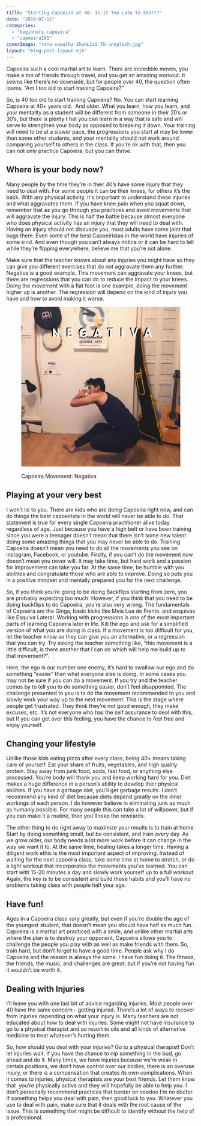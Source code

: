 ```yaml
---
title: "Starting Capoeira at 40: Is it Too Late to Start?"
date: "2019-07-11"
categories: 
  - "beginners-capoeira"
  - "capoeira101"
coverImage: "rana-sawalha-IhuHLIxS_Tk-unsplash.jpg"
layout: "blog-post-layout.njk"
---
```


Capoeira such a cool martial art to learn. There are incredible moves, you make a ton of friends through travel, and you get an amazing workout. It seems like there’s no downside, but for people over 40, the question often looms, “Am I too old to start training Capoeira?”

So, is 40 too old to start training Capoeira? No. You can start learning Capoeira at 40+ years old.  And older. What you learn, how you learn, and your mentality as a student will be different from someone in their 20’s or 30’s, but there is plenty t hat you can learn in a way that is safe and will serve to strengthen your body as opposed to breaking it down. Your training will need to be at a slower pace, the progressions you start at may be lower than some other students, and your mentality should not work around comparing yourself to others in the class. If you’re ok with that, then you can not only practice Capoeira, but you can thrive. 

## Where is your body now? 

Many people by the time they’re in their 40’s have some injury that they need to deal with. For some people it can be their knees, for others it’s the back. With any physical activity, it's important to understand these injuries and what aggravates them. If you have knee pain when you squat down, remember that as you go through you practices and avoid movements that will aggravate the injury. This is half the battle because almost everyone who does physical activity has an injury that they will need to deal with. Having an injury should not dissuade you, most adults have some joint that bugs them. Even some of the best Capoeiristas in the world have injuries of some kind. And even though you can’t always notice or it can be hard to tell while they’re flipping everywhere, believe me that you’re not alone. 

Make sure that the teacher knows about any injuries you might have so they can give you different exercises that do not aggravate them any further. Negativa is a good example. This movement can aggravate your knees, but there are regressions that you can do to reduce the impact to your knees. Doing the movement with a flat foot is one example, doing the movement higher up is another. The regression will depend on the kind of injury you have and how to avoid making it worse. 

<figure>

![](images/IMG_4425.png)

<figcaption>

Capoeira Movement: Negativa

</figcaption>

</figure>

## Playing at your very best

I won’t lie to you. There are kids who are doing Capoeira right now, and can do things the best capoeirista in the world will never be able to do. That statement is true for every single Capoeira practitioner alive today regardless of age. Just because you have a high belt or have been training since you were a teenager doesn’t mean that there isn’t some new talent doing some amazing things that you may never be able to do. Training Capoeira doesn’t mean you need to do all the movements you see on instagram, Facebook, or youtube. Firstly, if you can’t do the movement now doesn’t mean you never will. It may take time, but hard work and a passion for improvement can take you far. At the same time, be humble with you abilities and congratulate those who are able to improve. Doing so puts you in a positive mindset and mentally prepared you for the next challenge. 

So, if you think you’re going to be doing Backflips starting from zero, you are probably expecting too much. However, if you think that you need to be doing backflips to do Capoeira, you’re also very wrong. The fundamentals of Capoeira are the Ginga, basic kicks like Meia Lua de Frente, and esquivas like Esquiva Lateral. Working with progressions is one of the most important parts of learning Capoeira later in life. Kill the ego and ask for a simplified version of what you are doing in class. If a movement is too difficult for you, let the teacher know so they can give you an alternative, or a regression that you can try. Try asking the teacher something like, “this movement is a little difficult, is there another that I can do which will help me build up to that movement?”.

Here, the ego is our number one enemy, It’s hard to swallow our ego and do something “easier” than what everyone else is doing. In some cases you may not be sure if you can do a movement. If you try and the teacher comes by to tell you to do something easier, don’t feel disappointed. The challenge presented to you is to do the movement recommended to you and slowly work your way up to the next movement. This is the stage where people get frustrated. They think they’re not good enough, they make excuses, etc. It’s not everyone who has the self assurance to deal with this, but If you can get over this feeling, you have the chance to feel free and enjoy yourself.

## Changing your lifestyle

Unlike those kids eating pizza after every class, being 40+ means taking care of yourself. Eat your share of fruits, vegetables, and high quality protein. Stay away from junk food, soda, fast food, or anything else processed. You’re body will thank you and keep working hard for you. Diet makes a huge difference in a person’s ability to develop their physical abilities. If you have a garbage diet, you’ll get garbage results. I don’t recommend any kind of diet because diets depend greatly on the inner workings of each person. I do however believe in eliminating junk as much as humanly possible. For many people this can take a lot of willpower, but if you can make it a routine, then you’ll reap the reweards. 

The other thing to do right away to maximize your results is to train at home. Start by doing something small, but be consistent, and train every day. As we grow older, our body needs a lot more work before it can change in the way we want it to. At the same time, healing takes a longer time. Having a diligent work ethic is the most important aspect of improving. Instead of waiting for the next capoeira class, take some time at home to stretch, or do a light workout that incorporates the movements you’ve learned. You can start with 15-20 minutes a day and slowly work yourself up to a full workout. Again, the key is to be consistent and build those habits and you’ll have no problems taking class with people half your age. 

## Have fun!

Ages in a Capoeira class vary greatly, but even if you’re double the age of the youngest student, that doesn’t mean you should have half as much fun. Capoeira is a martial art practiced with a smile, and unlike other martial arts where the plan is to destroy your opponent, Capoeira allows you to challenge the people you play with as well as make friends with them. So, train hard, but don’t forget to have a good time. People ask why I do Capoeira and the reason is always the same. I have fun doing it. The fitness, the friends, the music, and challenges are great, but if you’re not having fun it wouldn’t be worth it.

## Dealing with Injuries

I’ll leave you with one last bit of advice regarding injuries. Most people over 40 have the same concern - getting injured. There’s a lot of ways to recover from injuries depending on what your injury is. Many teachers are not educated about how to deal with injuries. Some might not have insurance to go to a physical therapist and so resort to oils and all kinds of alternative medicine to treat whatever’s hurting them. 

So, how should you deal with your injuries? Go to a physical therapist! Don’t let injuries wait. If you have the chance to nip something in the bud, go ahead and do it. Many times, we have injuries because we’re weak in certain positions, we don’t have control over our bodies, there is an overuse injury, or there is a compensation that creates its own complications. When it comes to injuries, physical therapists are your best friends. Let them know that  you’re physically active and they will hopefully be able to help you. I don’t personally recommend practices that border on voodoo I’m no doctor. If something helps you deal with pain, then good luck to you. Whatever you use to deal with pain, make sure that it deals with the root cause of the issue. This is something that might be difficult to identify without the help of a professional.
